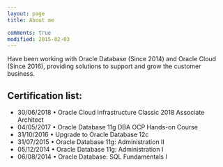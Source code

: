 ```yaml
---
layout: page
title: About me

comments: true
modified: 2015-02-03
---
```

Have been working with Oracle Database (Since 2014) and Oracle Cloud (Since 2016), providing solutions to
support and grow the customer business.

## Certification list:

<ul>
  <li>30/06/2018 • Oracle Cloud Infrastructure Classic 2018 Associate Architect</li>
  <li>04/05/2017 • Oracle Database 11g DBA OCP Hands-on Course</li>
  <li>31/10/2016 • Upgrade to Oracle Database 12c</li>
  <li>31/07/2015 • Oracle Database 11g: Administration II</li>
  <li>05/12/2014 • Oracle Database 11g: Administration I</li>
  <li>06/08/2014 • Oracle Database: SQL Fundamentals I</li>
</ul>




